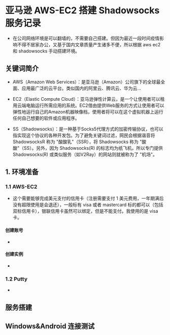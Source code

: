 # 亚马逊 AWS-EC2 搭建 Shadowsocks  服务记录

* 在公司网络环境是可以翻墙的，不需要自己搭建。但因为最近一段时间疫情影响不得不居家办公，又基于国内文章质量产生诸多不便，所以根据 aws ec2 和 shadowsocks 手动搭建环境。

## 关键词简介

* AWS（Amazon Web Services）：是亚马逊（Amazon）公司旗下的全球最全面、应用最广泛的云平台。类似国内的阿里云、腾讯云、华为云...

* EC2（Elastic Compute Cloud）：亚马逊弹性计算云，是一个让使用者可以租用云端电脑运行所需应用的系统。EC2借由提供Web服务的方式让使用者可以弹性地运行自己的Amazon机器映像档，使用者将可以在这个虚拟机器上运行任何自己想要的软件或应用程序。

* SS（Shadowsocks）：是一种基于Socks5代理方式的加密传输协议，也可以指实现这个协议的各种开发包。为了避免关键词过滤，网民会根据谐音将 ShadowsocksR 称为 "酸酸乳"（SSR），将 Shadowsocks 称为 "酸酸"（SS）。另外，因为 Shadowsocks(R) 的标志均为纸飞机，所以专门提供 Shadowsocks(R) 或类似服务（如V2Ray）的网站则就被称为了 "机场"。

## 1. 环境准备

### 1.1 AWS-EC2

* 这个需要能够完成美元支付的信用卡（注册需要支付 1 美元费用，一年期满后没有超限使用是会退还），一般标有 visa 或者 mastercard 标的都可以（包括双标信用卡），银联信用卡虽然可以绑定，但是不能支付。我使用的是 visa 卡。

#### 创建账号

* 

#### 创建实例

* 

### 1.2 Putty

* 

## 服务搭建

## Windows&Android 连接测试
